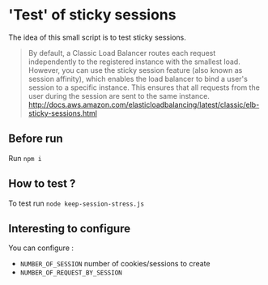# 'Test' of sticky sessions
The idea of this small script is to test sticky sessions.


> By default, a Classic Load Balancer routes each request independently to the registered instance with the smallest load. However, you can use the sticky session feature (also known as session affinity), which enables the load balancer to bind a user's session to a specific instance. This ensures that all requests from the user during the session are sent to the same instance.
> http://docs.aws.amazon.com/elasticloadbalancing/latest/classic/elb-sticky-sessions.html

## Before run
Run `npm i`

## How to test ?
To test run `node keep-session-stress.js`

## Interesting to configure
You can configure :

- `NUMBER_OF_SESSION` number of cookies/sessions to create
- `NUMBER_OF_REQUEST_BY_SESSION`